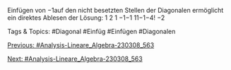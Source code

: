 Einfügen von −1auf den nicht besetzten Stellen der Diagonalen ermöglicht ein direktes Ablesen der
Lösung: 
1 2 1 −1−1
11−1−4!
−2

   Tags & Topics:
   #Diagonal
   #Einfüg
   #Einfügen
   #Diagonalen

[Previous: #Analysis-Lineare_Algebra-230308_563](Analysis-Lineare_Algebra-230308_563.md)

[Next: #Analysis-Lineare_Algebra-230308_563](Analysis-Lineare_Algebra-230308_563.md)